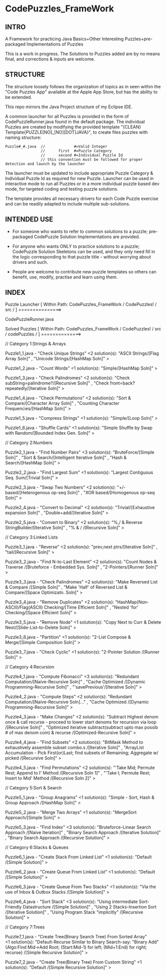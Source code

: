CodePuzzles_FrameWork
=====================

INTRO
-----

A Framework for practicing Java Basics+Other Interesting Puzzles+pre-packaged Implementations of Puzzles

This is a work in progress. The Solutions to Puzzles added are by no means final, and corrections & inputs are welcome.

STRUCTURE
---------

The structure loosely follows the organization of topics as in seen within the "Code Puzzles App" available at the Apple 
App Store, but has the ability to be extended.

This repo mirrors the Java Project structure of my Eclipse IDE.

A common launcher for all Puzzles is provided in the form of CodePuzzleRunner.java found in the default package. 
The individual Puzzles are created by modifying the provided template "{CLEAN} Template{PUZZLE[NO]_[NO][DOT]JAVA}",
to create files puzzles with naming structure: 

    Puzzle#_#.java  //             #=Valid Integer 
                    //      first  #=Puzzle Category  
                    //      second #=Individual Puzzle Id
                    // this convention must be followed for proper detection and launch by the launcher
                    
The launcher must be updated to include appropriate Puzzle Category & Individual Puzzle Id as required for new Puzzle.
Launcher can be used in interactive mode to run all Puzzles or in a more individual puzzle based dev mode, for targeted
coding and testing puzzle solutions.

The template provides all necessary drivers for each Code Puzzle exercise and can be readily adapted to include multiple
sub-solutions.

INTENDED USE
------------

* For someone who wants to refer to common solutions to a puzzle; pre-packaged CodePuzzle Solution Implementations are 
provided.

* For anyone who wants ONLY to practice solutions to a puzzle; CodePuzzle Solution Skeletons can be used, and they only
need fill in the logic corresponding to that puzzle title - without worrying about drivers and such.

* People are welcome to contribute new puzzle templates so others can benefit, use, modify, practise and learn using them.

INDEX
-----


Puzzle Launcher	[ Within Path: CodePuzzles_FrameWork / CodePuzzles! / src / ]			===============>

CodePuzzleRunner.java


Solved Puzzles 	[ Within Path: CodePuzzles_FrameWork / CodePuzzles! / src / codePuzzles / ] 	==============>

// Category 1:Strings & Arrays

Puzzle1_1.java	-	"Check Unique Strings"			<2 solution(s): "ASCII Strings/[Flag Array Soln]" , "Unicode Strings/[HashMap Soln]" >

Puzzle1_2.java	-	"Count Words"				<1 solution(s): "Simple/[HashMap Soln]" >

Puzzle1_3.java	-	"Check Palindromes"			<2 solution(s): "Check subString=palindrome?/[Recursive Soln]" , "Check front=back? repeatedly/[Iterative Soln]" >

Puzzle1_4.java	-	"Check Permutations"			<2 solution(s): "Sort & Compare/[Character Array Soln]" , "Counting Character Frequencies/[HashMap Soln]" >

Puzzle1_5.java	-	"Compress Strings"			<1 solution(s): "Simple/[Loop Soln]" >

Puzzle1_6.java	-	"Shuffle Cards"				<1 solution(s): "Simple Shuffle by Swap with Random/[Bounded Index Gen. Soln]" >


// Category 2:Numbers

Puzzle2_1.java	-	"Find Number Pairs"			<3 solution(s): "BruteForce/[Simple Soln]" , "Sort & Search/[Intelligent Iterative Soln]" , "Hash & Search/[HashMap Soln]" >

Puzzle2_2.java	-	"Find Largest Sum"			<1 solution(s): "Largest Contiguous Seq. Sum/[Trivial Soln]" >		

Puzzle2_3.java	-	"Swap Two Numbers"			<2 solution(s): "+/- based/[Heterogenous op-seq Soln]" , "XOR based/[Homogenous op-seq Soln]" >

Puzzle2_4.java	-	"Convert to Decimal"			<2 solution(s): "Trivial/[Exhaustive expansion Soln]" , "Double+add/[Iterative Soln]" >

Puzzle2_5.java	-	"Convert to Binary"			<2 solution(s): "%,/ & Reverse StringBuilder/[Iterative Soln]" , "% & / /[Recursive Soln]" >


// Category 3:Linked Lists

Puzzle3_1.java	-	"Reverse"				<2 solution(s): "prev,next ptrs/[Iterative Soln]" , "tail/[Recursive Soln]" >

Puzzle3_2.java	-	"Find N-to-Last Element"		<2 solution(s): "Count Nodes & Traverse /[Bruteforce - Embedded Sys. Soln]" , "2-Pointers/[Runner Soln]" >

Puzzle3_3.java	-	"Check Palindromes"			<2 solution(s): "Make Reversed List & Compare /[Simple Soln]" , "Make 'Half' of Reversed List & Compare/[Space Optimizatn. Soln]" >

Puzzle3_4.java	-	"Remove Duplicates"			<2 solution(s): "HashMap(Non-ASCII)/Flag(ASCII) Checking/[Time Efficient Soln]" , "Nested 'for' Checking/[Space Efficient Soln]" >

Puzzle3_5.java	-	"Remove Node"				<1 solution(s): "Copy Next to Curr & Delete Next/[Slide-List-to-Delete Soln]" >

Puzzle3_6.java	-	"Partition"				<1 solution(s): "2-List Compose & Merge/[Simple Composition Soln]" >

Puzzle3_7.java	-	"Check Cyclic"				<1 solution(s): "2-Pointer Solution /[Runner Soln]" >


// Category 4:Recursion

Puzzle4_1.java	-	"Compute Fibonacci"			<3 solution(s): "Redundant Computation/[Naive-Recursive Soln]" , "Cache Optimized <HashMap> /[Dynamic Programming-Recursive Soln]" , "'savePrevious'/[Iterative Soln]" >				

Puzzle4_2.java	-	"Compute Steps"				<2 solution(s): "Redundant Computation/[Naive-Recursive Soln]..." , "Cache Optimized <HashMap> /[Dynamic Programming-Recursive Soln]" >

Puzzle4_3.java	-	"Make Changes"				<2 solution(s): "Subtract Highest denom once & call recurse - proceed to lower start denoms for recursion via loop /[Recursive Soln]" , "Optimized iterative subtract(subtract upto max possib # of max denom coin) & recurse /[Optimized-Recursive Soln]" >

Puzzle4_4.java	-	"Find Subsets"				<2 solution(s): "BitMask Method to exhaustively assemble subset combo.s /[Iterative Soln]" , "ArrayList Accumulation - Pick First(or)Last; find subsets of Remaining; Aggregate w/ picked /[Recursive Soln]" >

Puzzle4_5.java	-	"Find Permutations"			<2 solution(s): "'Take Mid; Permute Rest; Append to I' Method /[Recursive Soln 1]" , "'Take I; Permute Rest; Insert to Mid' Method /[Recursive Soln 2]" >


// Category 5:Sort & Search

Puzzle5_1.java	-	"Group Anagrams"			<1 solution(s): "Simple - Sort, Hash & Group Approach /[HashMap Soln]" >

Puzzle5_2.java	-	"Merge Two Arrays"			<1 solution(s): "MergeSort Approach/[Simple Soln]" >

Puzzle5_3.java	-	"Find Index"				<3 solution(s): "Bruteforce-Linear Search Approach /[Naive Iteration]" , "Binary Search Approach /[Iterative Solution]" , "Binary Search Approach /[Recursive Solution]" >

// Category 6:Stacks & Queues

Puzzle6_1.java	-	"Create Stack From Linked List"		<1 solution(s): "Default /[Simple Solution]" >

Puzzle6_2.java	-	"Create Queue From Linked List"		<1 solution(s): "Default /[Simple Solution]" >

Puzzle6_3.java	-	"Create Queue From Two Stacks"		<1 solution(s): "Via the use of Inbox & Outbox Stacks /[Simple Solution]" >

Puzzle6_4.java	-	"Sort Stack"				<3 solution(s): "Using intermediate Sort-Friendly Datastructure /[Simple Solution]" , "Using 2 Stacks-Insertion Sort /[Iterative Solution]" , "Using Program Stack \"implicitly\" /[Recursive Solution]" >


// Category 7:Trees

Puzzle7_1.java	-	"Create Tree(Binary Search Tree) From Sorted Array"			
								<1 solution(s): "Default-Recurse Similar to Binary Search-say: \"Binary Add\"{Algo:Find Mid->Add Root; (Start:Mid-1) for left; (Mid+1:End) for right; recurse} /[Simple Recursive Solution]" >
								
Puzzle7_2.java	-	"Create Tree(Binary Tree) From Custom String"
								<1 solution(s): "Default /[Simple Recursive Solution]" >
								
								

